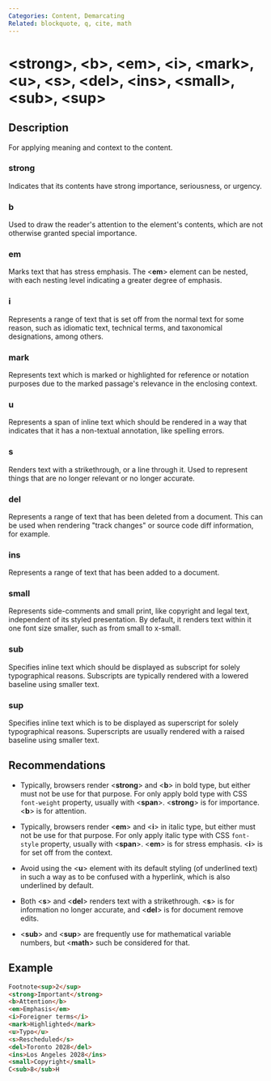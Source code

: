 ```yaml
---
Categories: Content, Demarcating
Related: blockquote, q, cite, math
---
```


# &lt;strong&gt;, &lt;b&gt;, &lt;em&gt;, &lt;i&gt;, &lt;mark&gt;, &lt;u&gt;, &lt;s&gt;, &lt;del&gt;, &lt;ins&gt;, &lt;small&gt;, &lt;sub&gt;, &lt;sup&gt;

## Description

For applying meaning and context to the content.

### strong

Indicates that its contents have strong importance, seriousness, or urgency.

### b

Used to draw the reader's attention to the element's contents, which are not otherwise granted special importance.

### em

Marks text that has stress emphasis. The <**em**> element can be nested, with each nesting level indicating a greater degree of emphasis.

### i

Represents a range of text that is set off from the normal text for some reason, such as idiomatic text, technical terms, and taxonomical designations, among others.

### mark

Represents text which is marked or highlighted for reference or notation purposes due to the marked passage's relevance in the enclosing context.

### u

Represents a span of inline text which should be rendered in a way that indicates that it has a non-textual annotation, like spelling errors.

### s

Renders text with a strikethrough, or a line through it. Used to represent things that are no longer relevant or no longer accurate.

### del

Represents a range of text that has been deleted from a document. This can be used when rendering "track changes" or source code diff information, for example.

### ins

Represents a range of text that has been added to a document.

### small

Represents side-comments and small print, like copyright and legal text, independent of its styled presentation. By default, it renders text within it one font size smaller, such as from small to x-small.

### sub

Specifies inline text which should be displayed as subscript for solely typographical reasons. Subscripts are typically rendered with a lowered baseline using smaller text.

### sup

Specifies inline text which is to be displayed as superscript for solely typographical reasons. Superscripts are usually rendered with a raised baseline using smaller text.

## Recommendations

-  Typically, browsers render <**strong**> and <**b**> in bold type, but either must not be use for that purpose. For only apply bold type with CSS `font-weight` property, usually with <**span**>. <**strong**> is for importance. <**b**> is for attention.

-  Typically, browsers render <**em**> and <**i**> in italic type, but either must not be use for that purpose. For only apply italic type with CSS `font-style` property, usually with <**span**>. <**em**> is for stress emphasis. <**i**> is for set off from the context.

-  Avoid using the <**u**> element with its default styling (of underlined text) in such a way as to be confused with a hyperlink, which is also underlined by default.

-  Both <**s**> and <**del**> renders text with a strikethrough. <**s**> is for information no longer accurate, and <**del**> is for document remove edits.

-  <**sub**> and <**sup**> are frequently use for mathematical variable numbers, but <**math**> such be considered for that.

## Example

```html
Footnote<sup>2</sup>
<strong>Important</strong>
<b>Attention</b>
<em>Emphasis</em>
<i>Foreigner terms</i>
<mark>Highlighted</mark>
<u>Typo</u>
<s>Rescheduled</s>
<del>Toronto 2028</del>
<ins>Los Angeles 2028</ins>
<small>Copyright</small>
C<sub>8</sub>H
```
